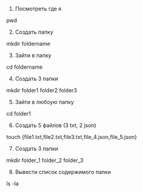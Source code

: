 1. Посмотреть где я

pwd

2. Создать папку

mkdir foldername

3. Зайти в папку

cd foldername

4. Создать 3 папки

mkdir folder1 folder2 folder3

5. Зайти в любоую папку

cd folder1

6. Создать 5 файлов (3 txt, 2 json)

touch {file1.txt,file2.txt,file3.txt,file_4.json,file_5.json}

7. Создать 3 папки

mkdir folder_1 folder_2 folder_3

8. Вывести список содержимого папки

ls -la
